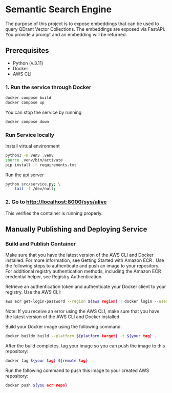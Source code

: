 # Semantic Search Engine

The purpose of this project is to expose embeddings that can be used to query QDrant Vector Collections. The embeddings are exposed via FastAPI. You provide a prompt and an embedding will be returned.

## Prerequisites

- Python (v.3.11)
- Docker
- AWS CLI

### 1. Run the service through Docker

```bash
docker compose build
docker compose up
```

You can stop the service by running

```bash
docker compose down
```

### Run Service locally

Install virtual environment

```bash
python3 -m venv .venv
source .venv/bin/activate
pip install -r requirements.txt
```

Run the api server

```bash
python src/service.py; \
    tail -f /dev/null;
```

### 2. Go to [http://localhost:8000/sys/alive](http://localhost:8000/sys/alive)

This verifies the container is running properly.

## Manually Publishing and Deploying Service

### Build and Publish Container
Make sure that you have the latest version of the AWS CLI and Docker installed. For more information, see Getting Started with Amazon ECR .
Use the following steps to authenticate and push an image to your repository. For additional registry authentication methods, including the Amazon ECR credential helper, see Registry Authentication.

Retrieve an authentication token and authenticate your Docker client to your registry. Use the AWS CLI:

```bash
aws ecr get-login-password --region ${aws region} | docker login --username AWS --password-stdin ${your ECR repo}
```

Note: If you receive an error using the AWS CLI, make sure that you have the latest version of the AWS CLI and Docker installed.

Build your Docker image using the following command.

```bash
docker buildx build --platform ${platform target} -t ${your tag} .
```

After the build completes, tag your image so you can push the image to this repository:

```bash
docker tag ${your tag} ${remote tag}
```

Run the following command to push this image to your created AWS repository:

```bash
docker push ${you ecr repo}
```
